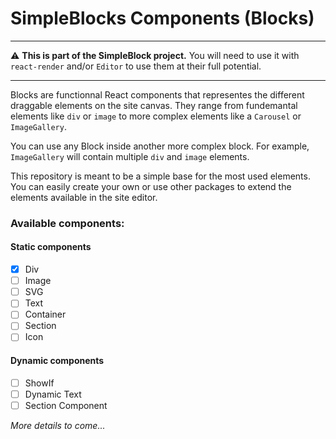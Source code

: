 # SimpleBlocks Components (Blocks)

***
⚠️ **This is part of the SimpleBlock project.** You will need to use it with `react-render` and/or `Editor` to use them at their full potential. 
***

Blocks are functionnal React components that representes the different draggable elements on the site canvas. They range from fundemantal elements like `div` or `image` to more complex elements like a `Carousel` or `ImageGallery`.

You can use any Block inside another more complex block. For example, `ImageGallery` will contain multiple `div` and `image` elements. 

This repository is meant to be a simple base for the most used elements. You can easily create your own or use other packages to extend the elements available in the site editor. 

### Available components:

#### Static components
- [x] Div
- [ ] Image
- [ ] SVG
- [ ] Text
- [ ] Container
- [ ] Section
- [ ] Icon

#### Dynamic components
- [ ] ShowIf
- [ ] Dynamic Text
- [ ] Section Component

*More details to come...*
